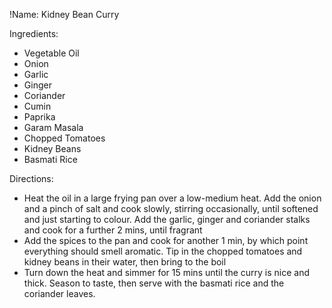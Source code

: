!Name: Kidney Bean Curry

Ingredients:
- Vegetable Oil
- Onion
- Garlic
- Ginger
- Coriander
- Cumin
- Paprika
- Garam Masala
- Chopped Tomatoes
- Kidney Beans
- Basmati Rice

Directions:
- Heat the oil in a large frying pan over a low-medium heat. Add the onion and a pinch of salt and cook slowly, stirring occasionally, until softened and just starting to colour. Add the garlic, ginger and coriander stalks and cook for a further 2 mins, until fragrant
- Add the spices to the pan and cook for another 1 min, by which point everything should smell aromatic. Tip in the chopped tomatoes and kidney beans in their water, then bring to the boil
- Turn down the heat and simmer for 15 mins until the curry is nice and thick. Season to taste, then serve with the basmati rice and the coriander leaves.
